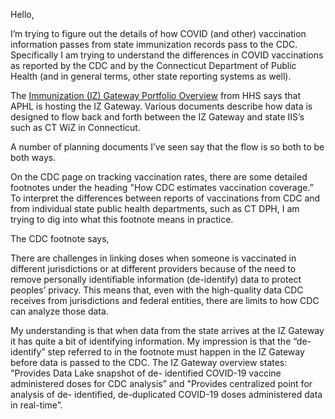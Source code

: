 Hello,

I’m trying to figure out the details of how COVID (and other) vaccination information passes from state immunization records pass to the CDC. Specifically I am trying to understand the differences in COVID vaccinations as reported by the CDC and by the Connecticut Department of Public Health (and in general terms, other state reporting systems as well).

The [Immunization (IZ) Gateway Portfolio Overview](https://www.hhs.gov/sites/default/files/iz-gateway-project-overview-table.pdf) from HHS says that APHL is hosting the IZ Gateway. Various documents describe how data is designed to flow back and forth between the IZ Gateway and state IIS’s such as CT WiZ in Connecticut.

A number of planning documents I’ve seen say that the flow is so both to be both ways. 

On the CDC page on tracking vaccination rates, there are some detailed footnotes under the heading "How CDC estimates vaccination coverage.” To interpret the differences between reports of vaccinations from CDC and from individual state public health departments, such as CT DPH, I am trying to dig into what this footnote means in practice. 

The CDC footnote says,

There are challenges in linking doses when someone is vaccinated in different jurisdictions or at different providers because of the need to remove personally identifiable information (de-identify) data to protect peoples’ privacy. This means that, even with the high-quality data CDC receives from jurisdictions and federal entities, there are limits to how CDC can analyze those data.

My understanding is that when data from the state arrives at the IZ Gateway it has quite a bit of identifying information. My impression is that the “de-identify” step referred to in the footnote must happen in the IZ Gateway before data is passed to the CDC. The IZ Gateway overview states: "Provides Data Lake snapshot of de- identified COVID-19 vaccine administered doses for CDC analysis” and "Provides centralized point for analysis of de- identified, de-duplicated COVID-19 doses administered data in real-time”. 